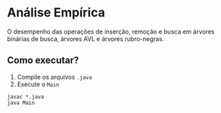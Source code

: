 # Análise Empírica

O desempenho das operações de inserção, remoção e busca em árvores binárias de busca, árvores AVL e árvores rubro-negras.

## Como executar?

1. Compile os arquivos `.java`
2. Execute o `Main`

```console
javac *.java
java Main
```
